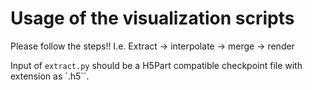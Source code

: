 # Usage of the visualization scripts

Please follow the steps!! I.e. Extract -> interpolate -> merge -> render

Input of `extract.py` should be a H5Part compatible checkpoint file with extension as `.h5``.